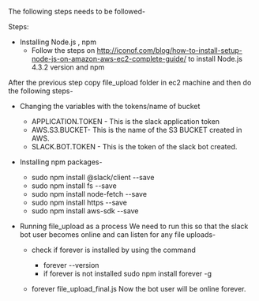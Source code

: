 The following steps needs to be followed-

Steps:
- Installing Node.js , npm 
  - Follow the steps on http://iconof.com/blog/how-to-install-setup-node-js-on-amazon-aws-ec2-complete-guide/ to install Node.js 4.3.2 version and npm

After the previous step copy file_upload folder in ec2 machine and then do the following steps- 

- Changing the variables with the tokens/name of bucket

	- APPLICATION.TOKEN - This is the slack application token
	- AWS.S3.BUCKET- This is the name of the S3 BUCKET created in AWS.
	- SLACK.BOT.TOKEN - This is the token of the slack bot created.

- Installing npm packages-

	- sudo npm install @slack/client --save <br>
	- sudo npm install fs --save <br>
	- sudo npm install node-fetch --save <br>
	- sudo npm install https --save <br>
	- sudo npm install aws-sdk --save <br>

- Running file_upload as a process
  We need to run this so that the slack bot user becomes online and can listen for any file uploads- 
  	- check if forever is installed by using the command
  		- forever --version
  		- if forever is not installed 
  			sudo npm install forever -g

	- forever file_upload_final.js
		Now the bot user will be online forever.
      


